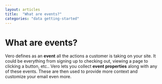 ```yaml
---
layout: articles
title:  "What are events?"
categories: "data getting-started"
---
```


# What are events?

Vero defines as an **event** all the actions a customer is taking on your site. It could be everything from signing up to checking out, viewing a page to clicking a button, etc.. Vero lets you collect **event properties** along with any of these events. These are then used to provide more context and customize your email even more.